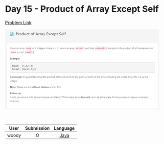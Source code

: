 # Day 15 - Product of Array Except Self

[Problem Link](https://leetcode.com/problems/product-of-array-except-self/)

![15-product-of-array-except-self](../images/15-product-of-array-except-self.png)

<br>

User  | Submission | Language
:--:  | :--------: | :-----:
woody | O          | [Java](./woody.md)